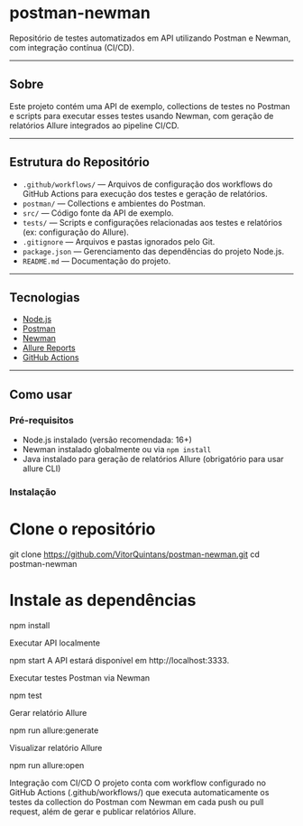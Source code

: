 # postman-newman

Repositório de testes automatizados em API utilizando Postman e Newman, com integração contínua (CI/CD).

---

## Sobre

Este projeto contém uma API de exemplo, collections de testes no Postman e scripts para executar esses testes usando Newman, com geração de relatórios Allure integrados ao pipeline CI/CD.

---

## Estrutura do Repositório

- `.github/workflows/` — Arquivos de configuração dos workflows do GitHub Actions para execução dos testes e geração de relatórios.
- `postman/` — Collections e ambientes do Postman.
- `src/` — Código fonte da API de exemplo.
- `tests/` — Scripts e configurações relacionadas aos testes e relatórios (ex: configuração do Allure).
- `.gitignore` — Arquivos e pastas ignorados pelo Git.
- `package.json` — Gerenciamento das dependências do projeto Node.js.
- `README.md` — Documentação do projeto.

---

## Tecnologias

- [Node.js](https://nodejs.org/)
- [Postman](https://www.postman.com/)
- [Newman](https://www.npmjs.com/package/newman)
- [Allure Reports](https://docs.qameta.io/allure/)
- [GitHub Actions](https://github.com/features/actions)

---

## Como usar

### Pré-requisitos

- Node.js instalado (versão recomendada: 16+)
- Newman instalado globalmente ou via `npm install`
- Java instalado para geração de relatórios Allure (obrigatório para usar allure CLI)

### Instalação

# Clone o repositório
git clone https://github.com/VitorQuintans/postman-newman.git
cd postman-newman

# Instale as dependências
npm install

Executar API localmente

npm start
A API estará disponível em http://localhost:3333.

Executar testes Postman via Newman

npm test

Gerar relatório Allure

npm run allure:generate

Visualizar relatório Allure

npm run allure:open

Integração com CI/CD
O projeto conta com workflow configurado no GitHub Actions (.github/workflows/) que executa automaticamente os testes da collection do Postman com Newman em cada push ou pull request, além de gerar e publicar relatórios Allure.

